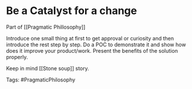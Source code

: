 # Be a Catalyst for a change

Part of  [[Pragmatic Phillosophy]] 

Introduce one small thing at first to get approval or curiosity and then introduce the rest step by step. Do a POC to demonstrate it and show how does it improve your product/work. Present the benefits of the solution properly. 

Keep in mind [[Stone soup]] story. 


Tags: 
#PragmaticPhilosophy